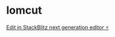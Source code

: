 # lomcut

[Edit in StackBlitz next generation editor ⚡️](https://stackblitz.com/~/github.com/meg4m4n/lomcut)